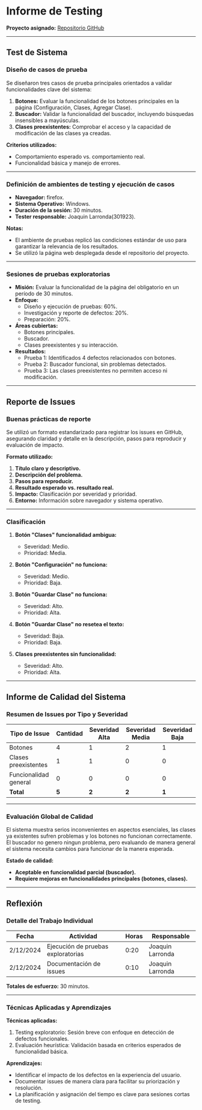 # **Informe de Testing**

**Proyecto asignado:** [Repositorio GitHub](https://github.com/IngSoft-FIS-2024-2/proyecto-quagliata-ramirez)

---

## **Test de Sistema**

### **Diseño de casos de prueba**
Se diseñaron tres casos de prueba principales orientados a validar funcionalidades clave del sistema:  
1. **Botones:** Evaluar la funcionalidad de los botones principales en la página (Configuración, Clases, Agregar Clase).  
2. **Buscador:** Validar la funcionalidad del buscador, incluyendo búsquedas insensibles a mayúsculas.  
3. **Clases preexistentes:** Comprobar el acceso y la capacidad de modificación de las clases ya creadas.  

**Criterios utilizados:**  
- Comportamiento esperado vs. comportamiento real.  
- Funcionalidad básica y manejo de errores.  

---

### **Definición de ambientes de testing y ejecución de casos**
- **Navegador:** firefox.  
- **Sistema Operativo:** Windows.  
- **Duración de la sesión:** 30 minutos.  
- **Tester responsable:** Joaquin Larronda(301923).  

**Notas:**  
- El ambiente de pruebas replicó las condiciones estándar de uso para garantizar la relevancia de los resultados.  
- Se utilizó la página web desplegada desde el repositorio del proyecto.  

---

### **Sesiones de pruebas exploratorias**
- **Misión:** Evaluar la funcionalidad de la página del obligatorio en un período de 30 minutos.  
- **Enfoque:**  
  - Diseño y ejecución de pruebas: 60%.  
  - Investigación y reporte de defectos: 20%.  
  - Preparación: 20%.  
- **Áreas cubiertas:**  
  - Botones principales.  
  - Buscador.  
  - Clases preexistentes y su interacción.  
- **Resultados:**  
  - Prueba 1: Identificados 4 defectos relacionados con botones.  
  - Prueba 2: Buscador funcional, sin problemas detectados.  
  - Prueba 3: Las clases preexistentes no permiten acceso ni modificación.  

---

## **Reporte de Issues**

### **Buenas prácticas de reporte**
Se utilizó un formato estandarizado para registrar los issues en GitHub, asegurando claridad y detalle en la descripción, pasos para reproducir y evaluación de impacto.  

**Formato utilizado:**  
1. **Título claro y descriptivo.**  
2. **Descripción del problema.**  
3. **Pasos para reproducir.**  
4. **Resultado esperado vs. resultado real.**  
5. **Impacto:** Clasificación por severidad y prioridad.  
6. **Entorno:** Información sobre navegador y sistema operativo.  

---

### **Clasificación**
 

1. **Botón "Clases" funcionalidad ambigua:**  
   - Severidad: Medio.  
   - Prioridad: Media.
   
2. **Botón "Configuración" no funciona:**  
   - Severidad: Medio.  
   - Prioridad: Baja.   

3. **Botón "Guardar Clase" no funciona:**  
   - Severidad: Alto.  
   - Prioridad: Alta.  

4. **Botón "Guardar Clase" no resetea el texto:**  
   - Severidad: Baja.  
   - Prioridad: Baja.  

5. **Clases preexistentes sin funcionalidad:**  
   - Severidad: Alto.  
   - Prioridad: Alta.  

---

## **Informe de Calidad del Sistema**

### **Resumen de Issues por Tipo y Severidad**
| Tipo de Issue              | Cantidad | Severidad Alta | Severidad Media | Severidad Baja |
|----------------------------|----------|----------------|-----------------|----------------|
| Botones                    | 4        | 1              | 2               | 1              |
| Clases preexistentes       | 1        | 1              | 0               | 0              |
| Funcionalidad general      | 0        | 0              | 0               | 0              |
| **Total**                  | **5**    | **2**          | **2**           | **1**          |

---

### **Evaluación Global de Calidad**
El sistema muestra serios inconvenientes en aspectos esenciales, las clases ya existentes sufren problemas y los botones no funcionan correctamente. El buscador no genero ningun problema, pero evaluando de manera general el sistema necesita cambios
para funcionar de la manera esperada.

**Estado de calidad:**  
- **Aceptable en funcionalidad parcial (buscador).**  
- **Requiere mejoras en funcionalidades principales (botones, clases).**  

---

## **Reflexión**

### **Detalle del Trabajo Individual**
| Fecha       | Actividad                         | Horas | Responsable       |
|-------------|-----------------------------------|-------|-------------------|
| 2/12/2024   | Ejecución de pruebas exploratorias| 0:20  | Joaquin Larronda  |
| 2/12/2024   | Documentación de issues           | 0:10  | Joaquin Larronda  |

**Totales de esfuerzo:** 30 minutos.  

---

### **Técnicas Aplicadas y Aprendizajes**
**Técnicas aplicadas:**  
1. Testing exploratorio: Sesión breve con enfoque en detección de defectos funcionales.  
2. Evaluación heurística: Validación basada en criterios esperados de funcionalidad básica.  

**Aprendizajes:**  
- Identificar el impacto de los defectos en la experiencia del usuario.  
- Documentar issues de manera clara para facilitar su priorización y resolución.  
- La planificación y asignación del tiempo es clave para sesiones cortas de testing.  

